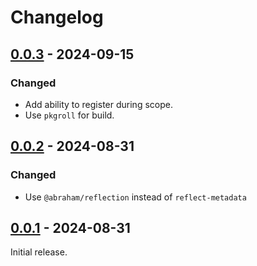 # Changelog

## [0.0.3] - 2024-09-15

### Changed

- Add ability to register during scope.
- Use `pkgroll` for build.

## [0.0.2] - 2024-08-31

### Changed

- Use `@abraham/reflection` instead of `reflect-metadata`

## [0.0.1] - 2024-08-31

Initial release.

[0.0.3]: https://github.com/shellicar/core-di/releases/tag/0.0.3
[0.0.2]: https://github.com/shellicar/core-di/releases/tag/0.0.2
[0.0.1]: https://github.com/shellicar/core-di/releases/tag/0.0.1
